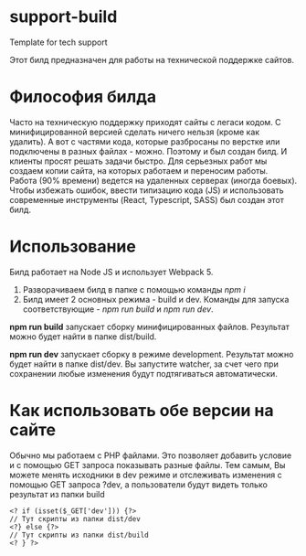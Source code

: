 # support-build
Template for tech support

Этот билд предназначен для работы на технической поддержке сайтов.
# Философия билда
Часто на техническую поддержку приходят сайты с легаси кодом. С минифицированной версией сделать ничего нельзя (кроме как удалить). А вот с частями кода, которые разбросаны по верстке или подключены в разных файлах - можно. Поэтому и был создан билд. И клиенты просят решать задачи быстро. Для серьезных работ мы создаем копии сайта, на которых работаем и переносим работы. Работа (90% времени) ведется на удаленных серверах (иногда боевых). Чтобы избежать ошибок, ввести типизацию кода (JS) и использовать современные инструменты (React, Typescript, SASS) был создан этот билд.

# Использование
Билд работает на Node JS и использует Webpack 5. 

1) Разворачиваем билд в папке с помощью команды *npm i*
2) Билд имеет 2 основных режима - build и dev. Команды для запуска соответствующие - *npm run build* и *npm run dev*.

**npm run build** запускает сборку минифицированных файлов. Результат можно будет найти в папке dist/build.

**npm run dev** запускает сборку в режиме development. Результат можно будет найти в папке dist/dev. Вы запустите watcher, за счет чего при сохранении любые изменения будут подтягиваться автоматически.

# Как использовать обе версии на сайте
Обычно мы работаем с PHP файлами. Это позволяет добавить условие и с помощью GET запроса показывать разные файлы. Тем самым, Вы можете менять исходники в dev режиме и отслеживать изменения с помощью  GET запроса ?dev, а пользователи будут видеть только результат из папки build
```
<? if (isset($_GET['dev'])) {?>
// Тут скрипты из папки dist/dev
<?} else {?>
// Тут скрипты из папки dist/build
<? } ?>
```
